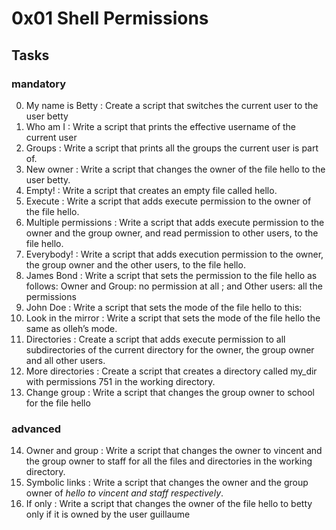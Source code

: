 # 0x01 Shell Permissions

## Tasks
### mandatory
0. My name is Betty : Create a script that switches the current user to the user betty
1. Who am I : Write a script that prints the effective username of the current user
2. Groups : Write a script that prints all the groups the current user is part of.
3. New owner : Write a script that changes the owner of the file hello to the user betty.
4. Empty! : Write a script that creates an empty file called hello.
5. Execute : Write a script that adds execute permission to the owner of the file hello.
6. Multiple permissions : Write a script that adds execute permission to the owner and the group owner, and read permission to other users, to the file hello.
7. Everybody! : Write a script that adds execution permission to the owner, the group owner and the other users, to the file hello.
8. James Bond : Write a script that sets the permission to the file hello as follows: Owner and Group: no permission at all ; and Other users: all the permissions
9. John Doe : Write a script that sets the mode of the file hello to this:
10. Look in the mirror : Write a script that sets the mode of the file hello the same as olleh’s mode.
11. Directories : Create a script that adds execute permission to all subdirectories of the current directory for the owner, the group owner and all other users.
12.  More directories : Create a script that creates a directory called my_dir with permissions 751 in the working directory.
13. Change group : Write a script that changes the group owner to school for the file hello

### advanced
14. Owner and group : Write a script that changes the owner to vincent and the group owner to staff for all the files and directories in the working directory.
15. Symbolic links : Write a script that changes the owner and the group owner of _hello to vincent and staff respectively_.
16. If only : Write a script that changes the owner of the file hello to betty only if it is owned by the user guillaume
